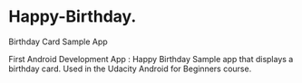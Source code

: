 # Happy-Birthday.
 Birthday Card Sample App

First Android Development App : Happy Birthday
Sample app that displays a birthday card. Used in the Udacity Android for Beginners course.

